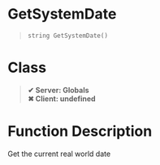 # GetSystemDate
> `string GetSystemDate()`
# Class
> __✔ Server: Globals__  
> __✖ Client: undefined__  
# Function Description
Get the current real world date
